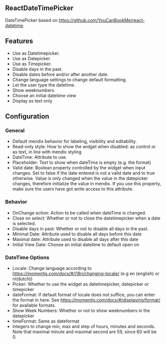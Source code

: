 ## ReactDateTimePicker
DateTimePicker based on https://github.com/YouCanBookMe/react-datetime.

## Features
- Use as Datetimepicker.
- Use as Datepicker.
- Use as Timepicker.
- Disable days in the past.
- Disable dates before and/or after another date.
- Change language settings to change default formatting.
- Let the user type the datetime.
- Show weeknumbers
- Choose an initial datetime view
- Display as text only

## Configuration
### General
- Default mendix behavior for labeling, visibility and editability.
- Read-only style: How to show the widget when disabled: as control or as text, in line with mendix styling
- DateTime: Attribute to use.
- Placeholder: Text to show when dateTime is empty (e.g. the format)
- Valid date: Boolean property controlled by the widget when input changes. Set to false if the date entered is not a valid date and to true otherwise. Value is only changed when the value in the datepicker changes, therefore initialize the value in mendix.
If you use this property, make sure the users have got write access to this attribute.

### Behavior
- OnChange action: Action to be called when dateTime is changed.
- Close on select: Whether or not to close the datetimepicker when a date is selected.
- Disable days in past: Whether or not to disable all days in the past.
- Minimal Date: Attribute used to disable all days before this date
- Maximal date: Attribute used to disable all days after this date
- Initial View Date: Choose an initial datetime to default open on

### DateTime Options
- Locale: Change language according to https://momentjs.com/docs/#/i18n/changing-locale/ (e.g en (english) or nl(dutch))
- Picker: Whether to use the widget as datetimepicker, datepicker or timepicker
- dateFormat: If default format of locale does not suffice, you can enter the format in here. See https://momentjs.com/docs/#/displaying/format/ for available formats.
- Show Week Numbers: Whether or not to show weeknumbers in the datepicker
- timeFormat: Same as dateformat
- Integers to change min, max and step of hours, minutes and seconds. Note that maximal minute and maximal second are 59, since 60 will be 0.



